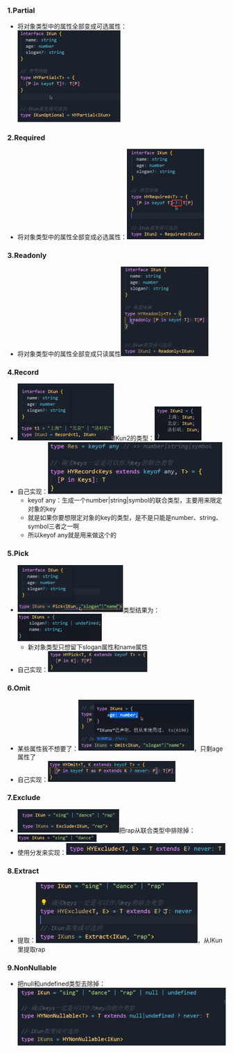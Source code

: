 ### 1.Partial

- 将对象类型中的属性全部变成可选属性：<img src="images/image-20221015165058546.png" alt="image-20221015165058546" style="zoom:50%;" />

### 2.Required

- 将对象类型中的属性全部变成必选属性：<img src="images/image-20221015165204959.png" alt="image-20221015165204959" style="zoom: 50%;" />

### 3.Readonly

- 将对象类型中的属性全部变成只读属性<img src="images/image-20221015165254487.png" alt="image-20221015165254487" style="zoom:50%;" />

### 4.Record

- <img src="images/image-20221015165445479.png" alt="image-20221015165445479" style="zoom: 50%;" />IKun2的类型：<img src="images/image-20221015165528197.png" alt="image-20221015165528197" style="zoom:50%;" />
- 自己实现：<img src="images/image-20221015165756582.png" alt="image-20221015165756582" style="zoom:67%;" />
  - keyof any：生成一个number|string|symbol的联合类型，主要用来限定对象的key
  - 就是如果你要想限定对象的key的类型，是不是只能是number、string、symbol三者之一啊
  - 所以keyof any就是用来做这个的

### 5.Pick

- <img src="images/image-20221015170058047.png" alt="image-20221015170058047" style="zoom:50%;" />类型结果为：<img src="images/image-20221015170120906.png" alt="image-20221015170120906" style="zoom:50%;" />
  - 新对象类型只想留下slogan属性和name属性
- 自己实现：<img src="images/image-20221015170232056.png" alt="image-20221015170232056" style="zoom: 50%;" />

### 6.Omit

- 某些属性我不想要了：<img src="images/image-20221015170356642.png" alt="image-20221015170356642" style="zoom:50%;" />，只剩age属性了
- 自己实现：<img src="images/image-20221015170519721.png" alt="image-20221015170519721" style="zoom:50%;" />

### 7.Exclude

- <img src="images/image-20221015171107424.png" alt="image-20221015171107424" style="zoom:50%;" />把rap从联合类型中排除掉：<img src="images/image-20221015171143165.png" alt="image-20221015171143165" style="zoom:50%;" />
- 使用分发来实现：<img src="images/image-20221015171256690.png" alt="image-20221015171256690" style="zoom:67%;" />

### 8.Extract

- 提取：<img src="images/image-20221015171351109.png" alt="image-20221015171351109" style="zoom:67%;" />，从IKun里提取rap

### 9.NonNullable

- 把null和undefined类型去除掉：<img src="images/image-20221015171509528.png" alt="image-20221015171509528" style="zoom: 67%;" />

